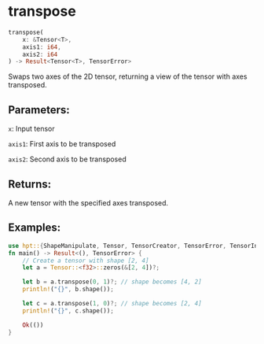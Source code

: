# transpose
```rust
transpose(
    x: &Tensor<T>,
    axis1: i64,
    axis2: i64
) -> Result<Tensor<T>, TensorError>
```
Swaps two axes of the 2D tensor, returning a view of the tensor with axes transposed.

## Parameters:
`x`: Input tensor

`axis1`: First axis to be transposed

`axis2`: Second axis to be transposed

## Returns:
A new tensor with the specified axes transposed.

## Examples:
```rust
use hpt::{ShapeManipulate, Tensor, TensorCreator, TensorError, TensorInfo};
fn main() -> Result<(), TensorError> {
    // Create a tensor with shape [2, 4]
    let a = Tensor::<f32>::zeros(&[2, 4])?;

    let b = a.transpose(0, 1)?; // shape becomes [4, 2]
    println!("{}", b.shape());

    let c = a.transpose(1, 0)?; // shape becomes [2, 4]
    println!("{}", c.shape());

    Ok(())
}
```